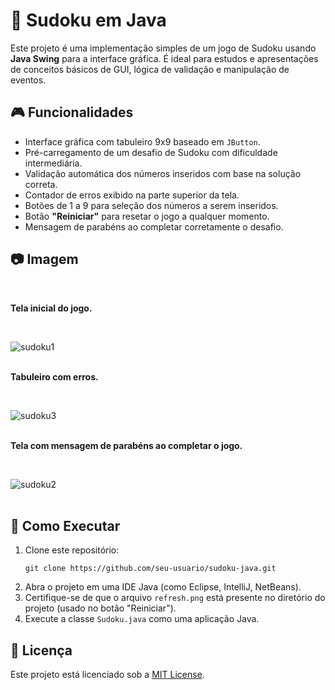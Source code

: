 <h1>🧩 Sudoku em Java</h1>

<p>Este projeto é uma implementação simples de um jogo de Sudoku usando <strong>Java Swing</strong> para a interface gráfica. É ideal para estudos e apresentações de conceitos básicos de GUI, lógica de validação e manipulação de eventos.</p>

<h2>🎮 Funcionalidades</h2>
<ul>
  <li>Interface gráfica com tabuleiro 9x9 baseado em <code>JButton</code>.</li>
  <li>Pré-carregamento de um desafio de Sudoku com dificuldade intermediária.</li>
  <li>Validação automática dos números inseridos com base na solução correta.</li>
  <li>Contador de erros exibido na parte superior da tela.</li>
  <li>Botões de 1 a 9 para seleção dos números a serem inseridos.</li>
  <li>Botão <strong>"Reiniciar"</strong> para resetar o jogo a qualquer momento.</li>
  <li>Mensagem de parabéns ao completar corretamente o desafio.</li>
</ul>

<h2>📷 Imagem </h2>
<br>
<p><strong>Tela inicial do jogo.</strong></p>
<br>

![sudoku1](https://github.com/user-attachments/assets/1901759e-589c-4626-9184-13d1fb165834)
<br>
<br>
<p><strong>Tabuleiro com erros.</strong></p>

<br>

![sudoku3](https://github.com/user-attachments/assets/57be9662-43b4-4606-8355-be5db38e5c6d)
<br>
<br>

<p><strong>Tela com mensagem de parabéns ao completar o jogo.</strong></p>
<br>

![sudoku2](https://github.com/user-attachments/assets/b2ea3aa9-a0ed-4b0d-9aba-59366f8fae06)
<br>
<br>

<h2>🚀 Como Executar</h2>
<ol>
  <li>Clone este repositório:</li>
  <pre><code>git clone https://github.com/seu-usuario/sudoku-java.git</code></pre>

  <li>Abra o projeto em uma IDE Java (como Eclipse, IntelliJ, NetBeans).</li>

  <li>Certifique-se de que o arquivo <code>refresh.png</code> está presente no diretório do projeto (usado no botão "Reiniciar").</li>

  <li>Execute a classe <code>Sudoku.java</code> como uma aplicação Java.</li>
</ol>

<h2>📄 Licença</h2>
<p>Este projeto está licenciado sob a <a href="https://opensource.org/licenses/MIT" target="_blank">MIT License</a>.</p>
